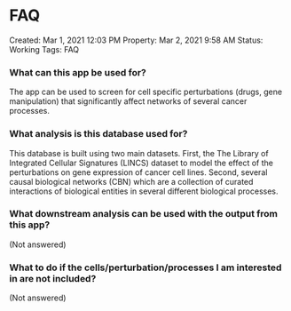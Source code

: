 # FAQ

Created: Mar 1, 2021 12:03 PM
Property: Mar 2, 2021 9:58 AM
Status: Working
Tags: FAQ

### What can this app be used for?

The app can be used to screen for cell specific perturbations (drugs, gene manipulation) that significantly affect networks of several cancer processes.

### What analysis is this database used for?

This database is built using two main datasets. First, the The Library of Integrated Cellular Signatures (LINCS) dataset to model the effect of the perturbations on gene expression of cancer cell lines. Second, several causal biological networks (CBN) which are a collection of curated interactions of biological entities in several different biological processes.

### What downstream analysis can be used with the output from this app?

(Not answered)

### What to do if the cells/perturbation/processes I am interested in are not included?

(Not answered)